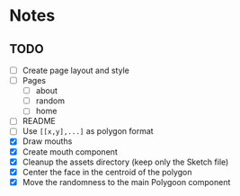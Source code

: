# Notes

## TODO

- [ ] Create page layout and style
- [ ] Pages
  - [ ] about
  - [ ] random
  - [ ] home
- [ ] README
- [ ] Use `[[x,y],...]` as polygon format
- [x] Draw mouths
- [x] Create mouth component
- [x] Cleanup the assets directory (keep only the Sketch file)
- [x] Center the face in the centroid of the polygon
- [x] Move the randomness to the main Polygoon component

